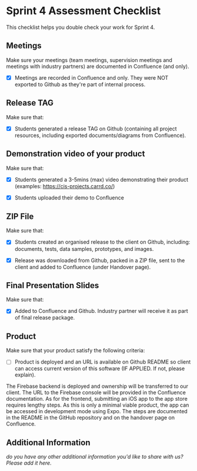# Sprint 4 Assessment Checklist
This checklist helps you double check your work for Sprint 4.

## Meetings
Make sure your meetings (team meetings, supervision meetings and meetings with industry partners) are documented in Confluence (and only). 

- [x] Meetings are recorded in Confluence and only. They were NOT exported to Github as they're part of internal process.


## Release TAG
Make sure that:

- [x] Students generated a release TAG on Github (containing all project resources, including exported documents/diagrams from Confluence).


## Demonstration video of your product
Make sure that:

- [x] Students generated a 3-5mins (max) video demonstrating their product (examples: https://cis-projects.carrd.co/)
- [x] Students uploaded their demo to Confluence


## ZIP File
Make sure that:

- [x] Students created an organised release to the client on Github, including: documents, tests, data samples, prototypes, and images. 
- [x] Release was downloaded from Github, packed in a ZIP file, sent to the client  and added to Confluence (under Handover page).


## Final Presentation Slides
Make sure that:

- [x] Added to Confluence and Github. Industry partner will receive it as part of final release package.


## Product
Make sure that your product satisfy the following criteria:

- [ ] Product is deployed and an URL is available on Github README so client can access current version of this software (IF APPLIED. If not, please explain).

The Firebase backend is deployed and ownership will be transferred to our client. The URL to the Firebase console will be provided in the Confluence documentation. As for the frontend, submitting an iOS app to the app store requires lengthy steps. As this is only a minimal viable product, the app can be accessed in development mode using Expo. The steps are documented in the README in the GitHub repository and on the handover page on Confluence.

## Additional Information

*do you have any other additional information you'd like to share with us? Please add it here.*
